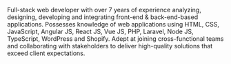Full-stack web developer with over 7 years of experience analyzing, designing, developing and integrating front-end & back-end-based applications. Possesses knowledge of web applications using HTML, CSS, JavaScript, Angular JS, React JS, Vue JS, PHP, Laravel, Node JS, TypeScript, WordPress and Shopify. Adept at joining cross-functional teams and collaborating with stakeholders to deliver high-quality solutions that exceed client expectations.
